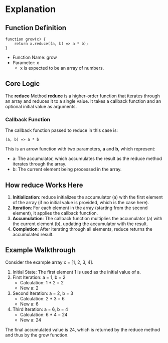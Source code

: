 # Explanation

## Function Definition

```
function grow(x) {
    return x.reduce((a, b) => a * b);
}
```

- Function Name: grow
- Parameter: x
  - x is expected to be an array of numbers.

## Core Logic

The **reduce** Method
**reduce** is a higher-order function that iterates through an array and reduces it to a single value. It takes a callback function and an optional initial value as arguments.

### Callback Function

The callback function passed to reduce in this case is:

```
(a, b) => a * b

```

This is an arrow function with two parameters, **a** and **b**, which represent:

- a: The accumulator, which accumulates the result as the reduce method iterates through the array.
- b: The current element being processed in the array.

## How reduce Works Here

1. **Initialization**: reduce initializes the accumulator (a) with the first element of the array (if no initial value is provided, which is the case here).
2. **Iteration**: For each element in the array (starting from the second element), it applies the callback function.
3. **Accumulation**: The callback function multiplies the accumulator (a) with the current element (b), updating the accumulator with the result.
4. **Completion**: After iterating through all elements, reduce returns the accumulated result.

## Example Walkthrough

Consider the example array x = [1, 2, 3, 4].

1. Initial State: The first element 1 is used as the initial value of a.
2. First Iteration: a = 1, b = 2
   - Calculation: 1 \* 2 = 2
   - New a: 2
3. Second Iteration: a = 2, b = 3
   - Calculation: 2 \* 3 = 6
   - New a: 6
4. Third Iteration: a = 6, b = 4
   - Calculation: 6 \* 4 = 24
   - New a: 24

The final accumulated value is 24, which is returned by the reduce method and thus by the grow function.
